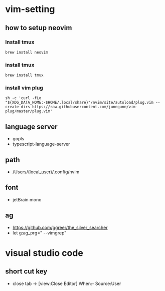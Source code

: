 # vim-setting

## how to setup neovim

### Install tmux

`brew install neovim`

### install tmux

`brew install tmux`

### install vim plug

```
sh -c 'curl -fLo "${XDG_DATA_HOME:-$HOME/.local/share}"/nvim/site/autoload/plug.vim --create-dirs https://raw.githubusercontent.com/junegunn/vim-plug/master/plug.vim'
```

## language server

- gopls
- typescript-language-server

## path

- /Users/(local_user)/.config/nvim

## font

- jetBrain mono

## ag

- https://github.com/ggreer/the_silver_searcher
- let g:ag_prg="<custom-ag-path-goes-here> --vimgrep"

# visual studio code

## short cut key

- close tab -> [view:Close Editor] When:- Source:User

